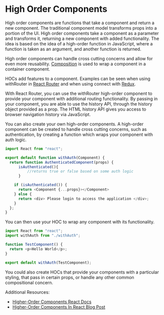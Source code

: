 # High Order Components

High order components are functions that take a component and return a new component. The traditional component model transforms props into a portion of the UI. High order components take a component as a parameter and transforms it, returning a new component with added functionality. The idea is based on the idea of a high-order function in JavaScript, where a function is taken as an argument, and another function is returned.

High order components can handle cross cutting concerns and allow for even more reusability. [Composition](https://reactjs.org/docs/composition-vs-inheritance.html) is used to wrap a component in a container component.

HOCs add features to a component. Examples can be seen when using withRouter in [React Router](../02-react-fundamentals/routing.md) and when using connect with [Redux](../07-redux).

With React Router, you can use the withRouter high-order component to provide your component with additional routing functionality. By passing in your component, you are able to use the history API, through the history object provided as a prop. The HTML history API gives you access to browser navigation history via JavaScript.

You can also create your own high-order components. A high-order component can be created to handle cross cutting concerns, such as authentication, by creating a function which wraps your component with auth logic.

```javascript
import React from "react";

export default function withAuth(Component) {
  return function AuthenticatedComponent(props) {
      isAuthenticated(){
          //returns true or false based on some auth logic
      }

    if (isAuthenticated()) {
      return <Component {...props}></Component>
    } else {
      return <div> Please login to access the application </div>;
    }
  };
}
```

You can then use your HOC to wrap any component with its functionality.

```javascript
import React from "react";
import withAuth from "./withAuth";

function TestComponent() {
  return <p>Hello World</p>;
}

export default withAuth(TestComponent);
```

You could also create HOCs that provide your components with a particular styling, that pass in certain props, or handle any other common compositional concern.

Additional Resources:

- [Higher-Order Components React Docs](https://reactjs.org/docs/higher-order-components.html)
- [Higher-Order Components In React Blog Post](https://www.smashingmagazine.com/2020/06/higher-order-components-react/)
